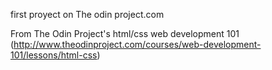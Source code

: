 first proyect on The odin project.com

From The Odin Project's html/css web development 101 (http://www.theodinproject.com/courses/web-development-101/lessons/html-css)
